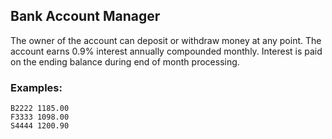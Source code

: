 ## Bank Account Manager
The owner of the account can deposit or withdraw money at any point. The account earns 0.9% interest annually compounded monthly. Interest is paid on the ending balance during end of month processing. 

### Examples:
```
B2222 1185.00
F3333 1098.00
S4444 1200.90
```
